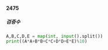 #### 2475
##### 검증수
```python
A,B,C,D,E = map(int, input().split())
print((A*A+B*B+C*C+D*D+E*E)%10)
```